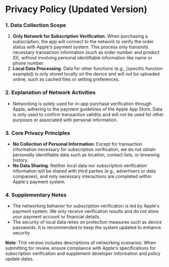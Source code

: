 # Privacy Policy (Updated Version)  


### 1. Data Collection Scope  
1. **Only Network for Subscription Verification**: When purchasing a subscription, the app will connect to the network to verify the order status with Apple's payment system. This process only transmits necessary transaction information (such as order number and product ID), without involving personal identifiable information like name or phone number.  
2. **Local Data Processing**: Data for other functions (e.g., [specific function example]) is only stored locally on the device and will not be uploaded online, such as cached files or setting preferences.  


### 2. Explanation of Network Activities  
- Networking is solely used for in-app purchase verification through Apple, adhering to the payment guidelines of the Apple App Store. Data is only used to confirm transaction validity and will not be used for other purposes or associated with personal information.  


### 3. Core Privacy Principles  
- **No Collection of Personal Information**: Except for transaction information necessary for subscription verification, we do not obtain personally identifiable data such as location, contact lists, or browsing history.  
- **No Data Sharing**: Neither local data nor subscription verification information will be shared with third parties (e.g., advertisers or data companies), and only necessary interactions are completed within Apple's payment system.  


### 4. Supplementary Notes  
- The networking behavior for subscription verification is led by Apple's payment system. We only receive verification results and do not store your payment account or financial details.  
- The security of local data relies on protection measures such as device passwords. It is recommended to keep the system updated to enhance security.  


**Note**: This version includes descriptions of networking scenarios. When submitting for review, ensure compliance with Apple's specifications for subscription verification and supplement developer information and policy update dates.